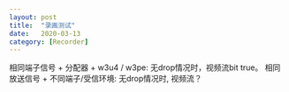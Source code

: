 ```yaml
---
layout: post 
title:  "录画测试"
date:   2020-03-13
category: [Recorder]
---
```


相同端子信号 + 分配器 + w3u4 / w3pe: 无drop情况时，视频流bit true。
相同放送信号 + 不同端子/受信环境: 无drop情况时, 视频流？
